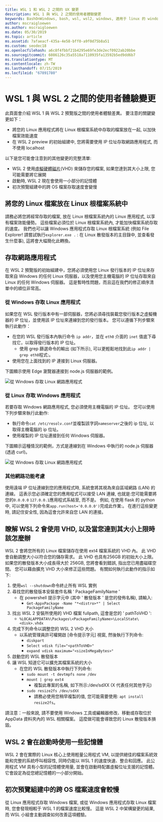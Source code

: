 ```yaml
---
title: WSL 1 和 WSL 2 之間的 UX 變更
description: WSL 1 與 WSL 2 之間的使用者體驗變更
keywords: BashOnWindows, bash, wsl, wsl2, windows, 適用于 linux 的 windows 子系統, windowssubsystem, ubuntu, debian, suse, windows 10
author: mscraigloewen
ms.author: mscraigloewen
ms.date: 05/30/2019
ms.topic: article
ms.assetid: 7afaeacf-435a-4e58-bff0-a9f0d75b8a51
ms.custom: seodec18
ms.openlocfilehash: a6c8f4fbbf21b4295e69fe3de2ecf0922ab20bbe
ms.sourcegitcommit: 6086126c35a5518a7110935fa13592b5ed9dd6b7
ms.translationtype: MT
ms.contentlocale: zh-TW
ms.lasthandoff: 07/15/2019
ms.locfileid: "67891780"
---
```

# <a name="user-experience-changes-between-wsl-1-and-wsl-2"></a>WSL 1 與 WSL 2 之間的使用者體驗變更

此頁面會介紹 WSL 1 與 WSL 2 預覽版之間的使用者體驗差異。 要注意的關鍵變更如下：

- 將您的 Linux 應用程式將在 Linux 根檔案系統中存取的檔案放在一起, 以加快檔案效能速度
- 在 WSL 2 preview 的初始組建中, 您將需要使用 IP 位址存取網路應用程式, 而不使用 localhost

以下是您可能會注意到的其他變更的完整清單:

- WSL 2 使用[虛擬硬體磁片](https://en.wikipedia.org/wiki/VHD_(file_format))(VHD) 來儲存您的檔案, 如果您達到其大小上限, 您可能需要將它展開
- 啟動時, WSL 2 現在會使用一小部分的記憶體
- 初次預覽組建中的跨 OS 檔案存取速度會變慢

## <a name="place-your-linux-files-in-your-linux-root-file-system"></a>將您的 Linux 檔案放在 Linux 根檔案系統中
請務必將您將經常存取的檔案, 放在 Linux 根檔案系統內的 Linux 應用程式, 以享有檔案效能優勢。 這些檔案必須位於 Linux 根檔案系統內, 才能加快檔案系統存取的速度。 我們也可以讓 Windows 應用程式存取 Linux 根檔案系統 (例如 File Explorer! 請嘗試執行`explorer.exe .` : 在 Linux 散發版本的主目錄中, 並查看發生什麼事), 這將會大幅簡化此轉換。 

## <a name="accessing-network-applications"></a>存取網路應用程式
在 WSL 2 預覽版的初始組建中，您將必須使用您 Linux 發行版本的 IP 位址來存取來自 Windows 的任何 Linux 伺服器，以及使用您主機電腦的 IP 位址存取來自 Linux 的任何 Windows 伺服器。 這是暫時性問題，而且這在我們的修正順序清單中的順位非常高。

### <a name="accessing-linux-applications-from-windows"></a>從 Windows 存取 Linux 應用程式
如果您在 WSL 發行版本中有一部伺服器，您將必須尋找裝載您發行版本之虛擬機器的 IP 位址，並使用該 IP 位址來連線到您的發行版本。 您可以遵循下列步驟來執行此動作：

- 在您的 WSL 發行版本內執行命令 `ip addr`，並在 `eth0` 介面的 `inet` 值底下尋找它，以取得發行版本的 IP 位址。
   - 使用 grep 篩選命令的輸出 (如下所示), 可以更輕鬆地找到此`ip addr | grep eth0`程式:。
- 使用您在上面找到的 IP 連接到 Linux 伺服器。

下圖顯示使用 Edge 瀏覽器連接到 node.js 伺服器的範例。

![從 Windows 存取 Linux 網路應用程式](media/wsl2-network-w2l.jpg)

### <a name="accessing-windows-applications-from-linux"></a>從 Linux 存取 Windows 應用程式
若要存取 Windows 網路應用程式, 您必須使用主機電腦的 IP 位址。 您可以使用下列步驟來執行此動作:

- 執行命令`cat /etc/resolv.conf`並複製該字詞`nameserver`之後的 ip 位址, 以取得主機電腦的 ip 位址。 
- 使用複製的 IP 位址連接到任何 Windows 伺服器。

下圖顯示這種情況的範例，方式是連線到在 Windows 中執行的 node.js 伺服器 (透過 curl)。 

![從 Windows 存取 Linux 網路應用程式](media/wsl2-network-l2w.png)

### <a name="other-networking-considerations"></a>其他網路功能考慮

使用遠端 IP 位址連線到您的應用程式時, 系統會將其視為來自區域網路 (LAN) 的連線。 這表示您必須確定您的應用程式可以接受 LAN 連線, 也就是:您可能需要將您的`0.0.0.0` `127.0.0.1`應用程式系結至, 而不是。 例如, 在使用 flask 的 python 中, 可以使用下列命令來`app.run(host='0.0.0.0')`完成此作業:。 在進行這些變更時, 請記住安全性, 因為這會允許來自您 LAN 的連接。 

## <a name="understanding-wsl-2-uses-a-vhd-and-what-to-do-if-you-reach-its-max-size"></a>瞭解 WSL 2 會使用 VHD, 以及當您達到其大小上限時該怎麼辦
WSL 2 會將您所有的 Linux 檔案儲存在使用 ext4 檔案系統的 VHD 內。 此 VHD 會自動調整大小以符合您的儲存需求。 此 VHD 也具有256GB 的初始大小上限。 如果您的散發版本大小成長得大於 256GB, 您將會看到錯誤, 指出您已用盡磁碟空間。 您可以藉由擴充 VHD 大小來修正這些問題。 有關如何執行此動作的指示如下:

1. 使用`wsl --shutdown`命令終止所有 WSL 實例
2. 尋找您的散發版本安裝套件名稱 ' PackageFamilyName '
   - 在 powershell 提示字元中 (其中 ' 散發版本 ' 是您的發佈名稱), 請輸入:
      - `Get-AppxPackage -Name "*<distro>*" | Select PackageFamilyName`
3. 找出 WSL 2 安裝所使用的 VHD 檔案 fullpath, 這會是您的 ' pathToVHD ':
     - `%LOCALAPPDATA%\Packages\<PackageFamilyName>\LocalState\<disk>.vhdx`
4. 完成下列命令以調整您的 WSL 2 VHD 大小
   - 以系統管理員許可權開啟 [命令提示字元] 視窗, 然後執行下列命令:
      - `diskpart`
      - `Select vdisk file="<pathToVHD>"`
      - `expand vdisk maximum="<sizeInMegaBytes>"`
5. 啟動您的 WSL 散發版本
6. 讓 WSL 知道它可以擴充其檔案系統的大小
   - 在您的 WSL 散發版本中執行下列命令:
      - `sudo mount -t devtmpfs none /dev`
      - `mount | grep ext4`
         - 複製此專案的名稱, 如下所示:/dev/sdXX (X 代表任何其他字元)
      - `sudo resize2fs /dev/sdXX`
         - 請務必使用您稍早複製的值, 您可能需要使用: `apt install resize2fs`。

請注意：一般來說, 請不要使用 Windows 工具或編輯器修改、移動或存取位於 AppData 資料夾內的 WSL 相關檔案。 這麼做可能會導致您的 Linux 散發版本損毀。

## <a name="wsl-2-will-use-some-memory-on-startup"></a>WSL 2 會在啟動時使用一些記憶體
WSL 2 會在實際的 Linux 核心上使用輕量公用程式 VM, 以提供絕佳的檔案系統效能和完整的系統呼叫相容性, 同時仍能以 WSL 1 的速度快速、整合和回應。 此公用程式 VM 具有小型的記憶體使用量, 並會在啟動時配置虛擬位址支援的記憶體。 它會設定為從您總記憶體的一小部分開始。

## <a name="cross-os-file-speed-will-be-slower-in-initial-preview-builds"></a>初次預覽組建中的跨 OS 檔案速度會較慢
從 Linux 應用程式存取 Windows 檔案, 或從 Windows 應用程式存取 Linux 檔案時, 您會發現相較于 WSL 1 的檔案速度比較慢。 這是 WSL 2 中架構變更的結果, 而 WSL 小組會主動調查如何改善這項體驗。
